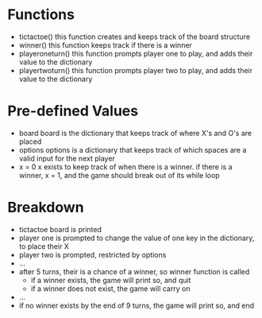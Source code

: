 
# Functions
- tictactoe()
    this function creates and keeps track of the board structure
- winner()
    this function keeps track if there is a winner
- playeroneturn()
    this function prompts player one to play, and adds their value to the dictionary
- playertwoturn()
    this function prompts player two to play, and adds their value to the dictionary

# Pre-defined Values
- board
    board is the dictionary that keeps track of where X's and O's are placed
- options
    options is a dictionary that keeps track of which spaces are a valid input for the next player
- x = 0
    x exists to keep track of when there is a winner. if there is a winner, x = 1, and the game should break out of its while loop

# Breakdown
- tictactoe board is printed
- player one is prompted to change the value of one key in the dictionary, to place their X
- player two is prompted, restricted by options
- ...
- after 5 turns, their is a chance of a winner, so winner function is called
    - if a winner exists, the game will print so, and quit
    - if a winner does not exist, the game will carry on
- ...
- if no winner exists by the end of 9 turns, the game will print so, and end


